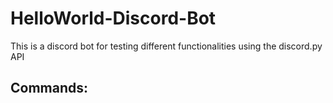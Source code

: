 # HelloWorld-Discord-Bot
This is a discord bot for testing different functionalities using the discord.py API 

## Commands: 
